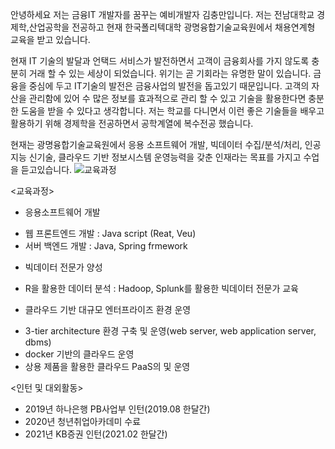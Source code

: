 안녕하세요 저는 금융IT 개발자를 꿈꾸는 예비개발자 김충만입니다.
저는 전남대학교 경제학,산업공학을 전공하고 현재 한국폴리텍대학 광명융합기술교육원에서 채용연계형 교육을 받고 있습니다.

현재 IT 기술의 발달과 언택드 서비스가 발전하면서 고객이 금융회사를 가지 않도록 충분히 거래 할 수 있는 세상이 되었습니다. 
위기는 곧 기회라는 유명한 말이 있습니다. 금융을 중심에 두고 IT기술의 발전은 금융사업의 발전을 돕고있기 때문입니다. 
고객의 자산을 관리함에 있어 수 많은 정보를 효과적으로 관리 할 수 있고 기술을 활용한다면 충분한 도움을 받을 수 있다고 생각합니다. 
저는 학교를 다니면서 이런 좋은 기술들을 배우고 활용하기 위해 경제학을 전공하면서 공학계열에 복수전공 했습니다.

현재는 광명융합기술교육원에서 응용 소프트웨어 개발, 빅데이터 수집/분석/처리, 인공지능 신기술, 클라우드 기반 정보시스템 운영능력을 갖춘 인재라는 목표를 가지고 수업을 듣고있습니다.
![교육과정](https://user-images.githubusercontent.com/79954014/118357904-5125b380-b5b7-11eb-8a5e-a4cebef24509.jpg)

<교육과정>

* 응용소프트웨어 개발
- 웹 프론트엔드 개발 : Java script (Reat, Veu)
- 서버 백엔드 개발 : Java, Spring frmework

* 빅데이터 전문가 양성
- R을 활용한 데이터 분석 : Hadoop, Splunk를 활용한 빅데이터 전문가 교육

* 클라우드 기반 대규모 엔터프라이즈 환경 운영
- 3-tier architecture 환경 구축 및 운영(web server, web application server, dbms)
- docker 기반의 클라우드 운영
- 상용 제품을 활용한 클라우드 PaaS의 및 운영

<인턴 및 대외활동>

- 2019년 하나은행 PB사업부 인턴(2019.08 한달간)
- 2020년 청년취업아카데미 수료
- 2021년 KB증권 인턴(2021.02 한달간)
